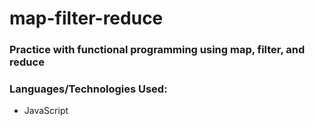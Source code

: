 # map-filter-reduce

### Practice with functional programming using map, filter, and reduce

### Languages/Technologies Used:
* JavaScript
